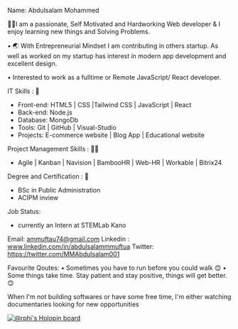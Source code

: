 Name: Abdulsalam Mohammed 

🧑‍💻I am a passionate, Self Motivated and Hardworking Web developer & I enjoy learning new things and Solving Problems.

• 🌏 With Entrepreneurial Mindset I am contributing in others startup. As well as worked on my startup has interest in modern app development and excellent design.

• Interested to work as a fulltime or Remote JavaScript/ React developer.

IT Skills : 🛄
- Front-end:  HTML5 | CSS |Tailwind CSS | JavaScript | React 
- Back-end: Node.js
- Database: MongoDb 
- Tools: Git | GitHub | Visual-Studio
- Projects: E-commerce website | Blog App | Educational website

Project Management Skills : 🧑‍💻
- Agile | Kanban | Navision | BambooHR | Web-HR | Workable | Bitrix24

Degree and Certification : 💸
- BSc in Public Administration
- ACIPM inview

 Job Status: 
- currently an Intern at STEMLab Kano

 Email: ammuftau74@gmail.com
Linkedin : www.linkedin.com/in/abdulsalammmuftua 
Twitter:  https://twitter.com/MMAbdulsalam001

Favourite Qoutes: 
• Sometimes you have to run before you could walk 😊
• Some things take time. Stay patient and stay positive, things will get better.😊

 When I'm not building softwares or have some free time, I'm either watching documentaries looking for new opportunities
 
[![@rphi's Holopin board](https://holopin.io/api/user/board?user=rphi)](https://holopin.io/@rphi)
